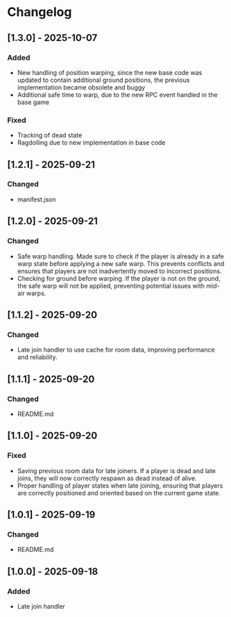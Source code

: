 # Changelog

## [1.3.0] - 2025-10-07

### Added

- New handling of position warping, since the new base code was updated to contain additional ground positions, the previous implementation became obsolete and buggy
- Additional safe time to warp, due to the new RPC event handled in the base game

### Fixed

- Tracking of dead state
- Ragdolling due to new implementation in base code

## [1.2.1] - 2025-09-21

### Changed

- manifest.json

## [1.2.0] - 2025-09-21

### Changed

- Safe warp handling. Made sure to check if the player is already in a safe warp state before applying a new safe warp. This prevents conflicts and ensures that players are not inadvertently moved to incorrect positions.
- Checking for ground before warping. If the player is not on the ground, the safe warp will not be applied, preventing potential issues with mid-air warps.

## [1.1.2] - 2025-09-20

### Changed

- Late join handler to use cache for room data, improving performance and reliability.

## [1.1.1] - 2025-09-20

### Changed

- README.md

## [1.1.0] - 2025-09-20

### Fixed

- Saving previous room data for late joiners. If a player is dead and late joins, they will now correctly respawn as dead instead of alive.
- Proper handling of player states when late joining, ensuring that players are correctly positioned and oriented based on the current game state.

## [1.0.1] - 2025-09-19

### Changed

- README.md

## [1.0.0] - 2025-09-18

### Added

- Late join handler